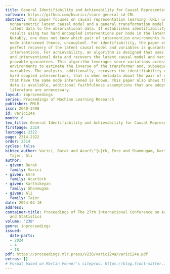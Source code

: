 ```yaml
---
title: General Identifiability and Achievability for Causal Representation Learning
software: https://github.com/bvarici/score-general-id-CRL
abstract: This paper focuses on causal representation learning (CRL) under a general
  nonparametric latent causal model and a general transformation model that maps the
  latent data to the observational data. It establishes identifiability and achievability
  results using two hard uncoupled interventions per node in the latent causal graph.
  Notably, one does not know which pair of intervention environments have the same
  node intervened (hence, uncoupled). For identifiability, the paper establishes that
  perfect recovery of the latent causal model and variables is guaranteed under uncoupled
  interventions. For achievability, an algorithm is designed that uses observational
  and interventional data and recovers the latent causal model and variables with
  provable guarantees. This algorithm leverages score variations across different
  environments to estimate the inverse of the transformer and, subsequently, the latent
  variables. The analysis, additionally, recovers the identifiability result for two
  hard coupled interventions, that is when metadata about the pair of environments
  that have the same node intervened is known. This paper also shows that when observational
  data is available, additional faithfulness assumptions that are adopted by the existing
  literature are unnecessary.
layout: inproceedings
series: Proceedings of Machine Learning Research
publisher: PMLR
issn: 2640-3498
id: varici24a
month: 0
tex_title: General Identifiability and Achievability for Causal Representation Learning
firstpage: 2314
lastpage: 2322
page: 2314-2322
order: 2314
cycles: false
bibtex_author: Varici, Burak and Acart\"{u}rk, Emre and Shanmugam, Karthikeyan and
  Tajer, Ali
author:
- given: Burak
  family: Varici
- given: Emre
  family: Acartürk
- given: Karthikeyan
  family: Shanmugam
- given: Ali
  family: Tajer
date: 2024-04-18
address:
container-title: Proceedings of The 27th International Conference on Artificial Intelligence
  and Statistics
volume: '238'
genre: inproceedings
issued:
  date-parts:
  - 2024
  - 4
  - 18
pdf: https://proceedings.mlr.press/v238/varici24a/varici24a.pdf
extras: []
# Format based on Martin Fenner's citeproc: https://blog.front-matter.io/posts/citeproc-yaml-for-bibliographies/
---
```

